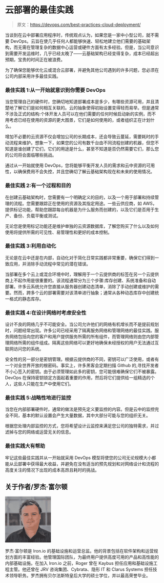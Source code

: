 # 云部署的最佳实践

> 原文：<https://devops.com/best-practices-cloud-deployment/>

当谈到在云中部署应用程序时，传统观点认为，如果您是一家中小型公司，就不需要 DevOps。云旨在使几乎任何人都能够快速、轻松地建立他们需要的基础架构，而无需在管理复杂的数据中心运营或硬件方面有太多经验。但是，当公司意识到需要开发运维时，几乎已经太晚了——云基础架构已经变得复杂，成本已经超出预期，宝贵的时间正在被浪费。

为了确保您能够优化云或混合云部署，并避免其他公司遇到的许多问题，您必须在公司内部采用许多最佳实践。

### 最佳实践 1:从一开始就意识到你需要 DevOps

当您管理自己的硬件时，您确切地知道部署成本是多少，有哪些资源可用，并且清楚地了解它们是如何相互关联的。云的抽象使得初始设置变得轻而易举。但是通常不涉及正式的结构:个体开发人员可以在他们需要的任何时候启动新的实例，而不用考虑已经在使用的资源的更大图景，它们是如何使用的，或者组织正在计划什么。

增加不必要的云资源不仅会增加公司的长期成本，还会导致云蔓延，需要耗时的手动流程来维护。想象一下，如果您的公司有数千台由不同流程创建的机器，但您不知道是谁创建了它们，它们的用途是什么，甚至不知道是否仍然需要它们，那么您的公司将会面临哪些挑战。

通过从一开始就使用 DevOps，您将能够平衡开发人员的需求和云中资源的可用性，以确保费用不会失控，并且您确切了解云基础架构现在和未来的使用情况。

### 最佳实践 2:有一个过程和目的

在创建云基础架构时，您需要有一个明确定义的目的，以及一个用于部署和持续管理的流程。您需要跟踪正在使用的资源及其指定用途。一些云供应商，如 AWS，提供标记功能，帮助您跟踪每台机器是为什么服务而创建的，以及它们是否用于生产、备份、负载平衡或测试。

无论您是使用标记功能还是维护单独的云资源数据库，了解您购买了什么以及如何使用将提供所需的可见性、易管理性和更好的成本控制。

### 最佳实践 3:利用自动化

无论是在云中还是在内部，自动化对于简化日常实践都非常重要，确保它们得到一致应用，并消除手动流程中常见的潜在错误。

当部署在多个云上或混合环境中时，理解用于一个云提供商的标签在另一个云提供商上不起作用是很重要的。该流程通常分为三个步骤:库存创建、系统准备和自动部署。许多云系统允许您直接从服务器创建动态清单，消除了手动创建或维护的需要。然而，跨多个云的部署需要对该清单进行抽象；通常从各种动态库存中创建统一格式的静态库存。

### 最佳实践 4:在设计网络时考虑安全性

设计不良的网络几乎不可能安全。当公司允许他们的网络有机增长而不是提前规划时，问题经常出现。许多公司已经采用了隔离服务网络和管理网络的最佳实践。服务网络包括向您的客户和用户提供服务所需的所有组件，而管理网络则由您内部管理网络所需的组件组成。隔离这些网络可以更好地确保未经授权的用户无法通过互联网访问您的系统。

安全性的另一部分是密钥管理。根据云提供商的不同，密钥可以广泛使用，或者有一个对全世界开放的根密码。事实上，许多黑客会定期扫描 Github 的,寻找开发者不小心签入的密钥。由于必须管理如此多的密钥，您可能很难确保它们不被暴露。DevOps 在保持密钥锁定方面起着重要的作用，然后将它们提供给一组精选的个人，这些人只能在生产中使用它们。

### 最佳实践 5:战略性地进行监控

当您在内部部署硬件时，通常的做法是预先定义要监控的内容。但是云中的监控完全不同，基本的默认设置会产生大量数据，其中大部分可能与您的组织无关。

根据您处理内部监控的方式，您将希望设计云监控来满足您公司的独特需求，并过滤掉与您的网络或运营无关的信息。

### 最佳实践大有帮助

牢记这些最佳实践并从一开始就采用 DevOps 模型将使您的公司无论规模大小都能从云部署中获得最大收益，并避免在没有适当的预先规划和对网络设计和流程的高度关注的情况下出现的成本高昂且耗时的挑战。

## 关于作者/罗杰·富尔顿

*![roger-headshot](img/f8796e61921f2d7c56f2ef8605e30461.png)*

罗杰·富尔顿是 Iron.io 的基础设施和运营总监。他的背景包括在软件架构和运营规划方面的丰富经验。他管理国际团队，为最终用户提供高度可用的产品和高性能的内部基础设施。在加入 Iron.io 之前，Roger 曾在 Kaybus 担任应用和基础设施工程主管。他还曾在 JRV 咨询集团、Cybrata、隐形 IT 和 Clarus Systems 担任技术领导职务。罗杰拥有贝尔法斯特皇后大学的硕士学位，并以最高荣誉毕业。